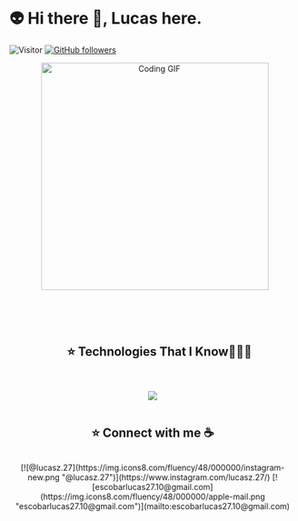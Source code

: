 # 👽 Hi there 👋, Lucas here. 
![Visitor](https://visitor-badge.laobi.icu/badge?page_id=Lucasz-py.repoName) [![GitHub followers](https://img.shields.io/github/followers/Lucasz-py.svg?style=social&label=Follow)](https://github.com/Lucasz-py?tab=followers)<br/>

<p align="center">
  <img src="https://media.giphy.com/media/v1.Y2lkPTc5MGI3NjExeDUwYzBzNWR1anV6dnpkYm53ZDZjYXhtMTJ6YWp3aHF1cDdmcmptYiZlcD12MV9naWZzX3NlYXJjaCZjdD1n/9zExs2Q2h1EHfE4P6G/giphy.gif" alt="Coding GIF" width="400" />
</p>

<div id="user-content-toc">
  <ul align="center">
  	<summary><h2 style="display: inline-block">⭐ Technologies That I Know👨🏻‍💻</h2></summary>
  </ul>
</div>

<p align="center">
  <a href="https://skillicons.dev">
    <img src="https://skillicons.dev/icons?i=react,js,ts,java,c,html,css,py,git,discord,github" />
  </a>
</p>
<div align="center">
  <h2 style="display: inline-block">⭐ Connect with me ☕</h2>
</div>

<p align="center">
  [![@lucasz.27](https://img.icons8.com/fluency/48/000000/instagram-new.png "@lucasz.27")](https://www.instagram.com/lucasz.27/) 
  [![escobarlucas27.10@gmail.com](https://img.icons8.com/fluency/48/000000/apple-mail.png "escobarlucas27.10@gmail.com")](mailto:escobarlucas27.10@gmail.com)
</p>

<br>

